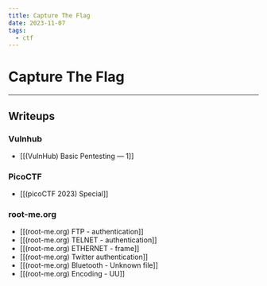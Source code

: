 ```yaml
---
title: Capture The Flag
date: 2023-11-07
tags:
  - ctf
---
```


# Capture The Flag

---

## Writeups

### Vulnhub

- [[(VulnHub) Basic Pentesting — 1]]

### PicoCTF

- [[(picoCTF 2023) Special]]

### root-me.org

- [[(root-me.org) FTP - authentication]]
- [[(root-me.org) TELNET - authentication]]
- [[(root-me.org) ETHERNET - frame]]
- [[(root-me.org) Twitter authentication]]
- [[(root-me.org) Bluetooth - Unknown file]]
- [[(root-me.org) Encoding - UU]]